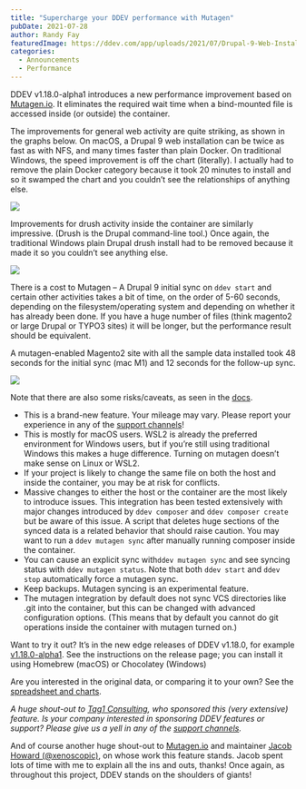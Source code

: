 ```yaml
---
title: "Supercharge your DDEV performance with Mutagen"
pubDate: 2021-07-28
author: Randy Fay
featuredImage: https://ddev.com/app/uploads/2021/07/Drupal-9-Web-Install-times-seconds-less-is-better.png
categories:
  - Announcements
  - Performance
---
```


DDEV v1.18.0-alpha1 introduces a new performance improvement based on [Mutagen.io](http://Mutagen.io). It eliminates the required wait time when a bind-mounted file is accessed inside (or outside) the container.

The improvements for general web activity are quite striking, as shown in the graphs below. On macOS, a Drupal 9 web installation can be twice as fast as with NFS, and many times faster than plain Docker. On traditional Windows, the speed improvement is off the chart (literally). I actually had to remove the plain Docker category because it took 20 minutes to install and so it swamped the chart and you couldn’t see the relationships of anything else.

![](https://ddev.com/app/uploads/2021/07/Drupal-9-Web-Install-times-seconds-less-is-better.png)

Improvements for drush activity inside the container are similarly impressive. (Drush is the Drupal command-line tool.) Once again, the traditional Windows plain Drupal drush install had to be removed because it made it so you couldn’t see anything else.

![](https://ddev.com/app/uploads/2021/07/Drupal-9-drush-install-times-seconds-less-is-better.png)

There is a cost to Mutagen – A Drupal 9 initial sync on `ddev start` and certain other activities takes a bit of time, on the order of 5-60 seconds, depending on the filesystem/operating system and depending on whether it has already been done. If you have a huge number of files (think magento2 or large Drupal or TYPO3 sites) it will be longer, but the performance result should be equivalent.

A mutagen-enabled Magento2 site with all the sample data installed took 48 seconds for the initial sync (mac M1) and 12 seconds for the follow-up sync.

![](https://ddev.com/app/uploads/2021/07/Drupal-9-Mutagen-Sync-time-seconds.png)

Note that there are also some risks/caveats, as seen in the [docs](https://ddev.readthedocs.io/en/latest/users/performance/#using-mutagen).

- This is a brand-new feature. Your mileage may vary. Please report your experience in any of the [support channels](https://ddev.readthedocs.io/en/stable/#support-and-user-contributed-documentation)!
- This is mostly for macOS users. WSL2 is already the preferred environment for Windows users, but if you’re still using traditional Windows this makes a huge difference. Turning on mutagen doesn’t make sense on Linux or WSL2.
- If your project is likely to change the same file on both the host and inside the container, you may be at risk for conflicts.
- Massive changes to either the host or the container are the most likely to introduce issues. This integration has been tested extensively with major changes introduced by `ddev composer` and `ddev composer create` but be aware of this issue. A script that deletes huge sections of the synced data is a related behavior that should raise caution. You may want to run a `ddev mutagen sync` after manually running composer inside the container.
- You can cause an explicit sync with`ddev mutagen sync` and see syncing status with `ddev mutagen status`. Note that both `ddev start` and `ddev stop` automatically force a mutagen sync.
- Keep backups. Mutagen syncing is an experimental feature.
- The mutagen integration by default does not sync VCS directories like .git into the container, but this can be changed with advanced configuration options. (This means that by default you cannot do git operations inside the container with mutagen turned on.)

Want to try it out? It’s in the new edge releases of DDEV v1.18.0, for example [v1.18.0-alpha1](https://github.com/drud/ddev/releases/tag/v1.18.0-alpha1). See the instructions on the release page; you can install it using Homebrew (macOS) or Chocolatey (Windows)

Are you interested in the original data, or comparing it to your own? See the [spreadsheet and charts](https://docs.google.com/spreadsheets/d/16WaJGYQkFiYKuvBregwM-2XF-CxF77diOEnLWZR7EIM/edit?usp=sharing).

_A huge shout-out to [Tag1 Consulting](https://tag1.com), who sponsored this (very extensive) feature. Is your company interested in sponsoring DDEV features or support? Please give us a yell in any of the [support channels](https://ddev.readthedocs.io/en/latest/#support-and-user-contributed-documentation)._

And of course another huge shout-out to [Mutagen.io](http://mutagen.io) and maintainer [Jacob Howard (@xenoscopic)](https://github.com/xenoscopic), on whose work this feature stands. Jacob spent lots of time with me to explain all the ins and outs, thanks! Once again, as throughout this project, DDEV stands on the shoulders of giants!
